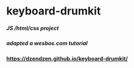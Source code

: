 # keyboard-drumkit
##### JS /html/css project
##### adapted a wesbos.com tutorial
#### https://dzendzen.github.io/keyboard-drumkit/
